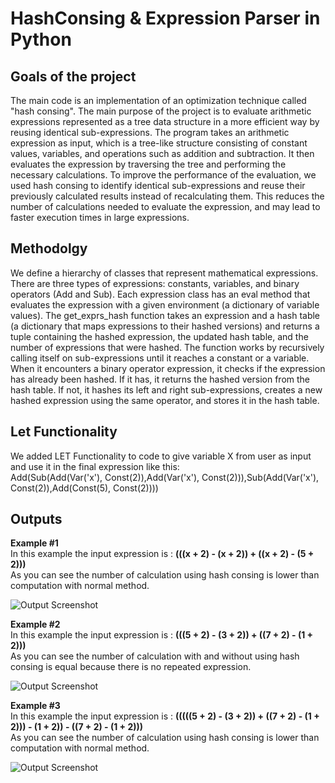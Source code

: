 
# HashConsing & Expression Parser in Python


## Goals of the project
The main code is an implementation of an optimization technique called "hash consing". The main purpose of the project is to evaluate arithmetic expressions represented as a tree data structure in a more efficient way by reusing identical sub-expressions.
The program takes an arithmetic expression as input, which is a tree-like structure consisting of constant values, variables, and operations such as addition and subtraction. It then evaluates the expression by traversing the tree and performing the necessary calculations. To improve the performance of the evaluation, we used hash consing to identify identical sub-expressions and reuse their previously calculated results instead of recalculating them. This reduces the number of calculations needed to evaluate the expression, and may lead to faster execution times in large expressions.

## Methodolgy
We define a hierarchy of classes that represent mathematical expressions. There are three types of expressions: constants, variables, and binary operators (Add and Sub). Each expression class has an eval method that evaluates the expression with a given environment (a dictionary of variable values).
The get_exprs_hash function takes an expression and a hash table (a dictionary that maps expressions to their hashed versions) and returns a tuple containing the hashed expression, the updated hash table, and the number of expressions that were hashed. The function works by recursively calling itself on sub-expressions until it reaches a constant or a variable. When it encounters a binary operator expression, it checks if the expression has already been hashed. If it has, it returns the hashed version from the hash table. If not, it hashes its left and right sub-expressions, creates a new hashed expression using the same operator, and stores it in the hash table.

## Let Functionality
We added LET Functionality to code to give variable X from user as input and use it in the final expression like this:
<br />
Add(Sub(Add(Var('x'), Const(2)),Add(Var('x'), Const(2))),Sub(Add(Var('x'), Const(2)),Add(Const(5), Const(2))))

## Outputs
<b>Example #1</b> <br />
In this example the input expression is :  <b>  (((x + 2) - (x + 2)) + ((x + 2) - (5 + 2))) </b> <br />
As you can see the number of calculation using hash consing is lower than computation with normal method. <br />

![Output Screenshot](https://github.com/shahrambashokian/HashConsing/blob/main/images/Screenshot1.png?raw=true)

<b>Example #2</b> <br />
In this example the input expression is :  <b>  (((5 + 2) - (3 + 2)) + ((7 + 2) - (1 + 2))) </b> <br />
As you can see the number of calculation with and without using hash consing is equal because there is no repeated expression. <br />

![Output Screenshot](https://github.com/shahrambashokian/HashConsing/blob/main/images/Screenshot2.png?raw=true)

  
<b>Example #3</b> <br />
In this example the input expression is :  <b>  (((((5 + 2) - (3 + 2)) + ((7 + 2) - (1 + 2))) - (1 + 2)) - ((7 + 2) - (1 + 2))) </b> <br />
As you can see the number of calculation using hash consing is lower than computation with normal method. <br />

![Output Screenshot](https://github.com/shahrambashokian/HashConsing/blob/main/images/Screenshot3.png?raw=true)
